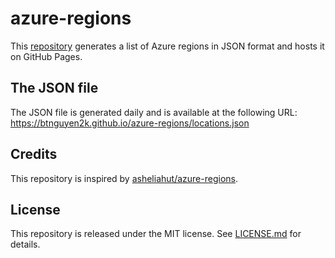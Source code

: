 # azure-regions

This [repository](https://github.com/btnguyen2k/azure-regions) generates a list of Azure regions in JSON format and hosts it on GitHub Pages.

## The JSON file

The JSON file is generated daily and is available at the following URL: https://btnguyen2k.github.io/azure-regions/locations.json

<!--TIMESTAMP-->

## Credits

This repository is inspired by [asheliahut/azure-regions](https://github.com/asheliahut/azure-regions/).

## License

This repository is released under the MIT license. See [LICENSE.md](LICENSE.md) for details.
